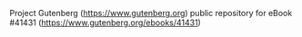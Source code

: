 Project Gutenberg (https://www.gutenberg.org) public repository for eBook #41431 (https://www.gutenberg.org/ebooks/41431)
